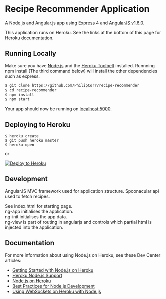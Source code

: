 # Recipe Recommender Application

A Node.js and Angular.js app using [Express 4](http://expressjs.com/) and [AngularJS v1.6.0](http://angularjs.org/).

This application runs on Heroku. See the links at the bottom of this page for Heroku documentation.

## Running Locally

Make sure you have [Node.js](http://nodejs.org/) and the [Heroku Toolbelt](https://toolbelt.heroku.com/) installed.
Runnning npm install (The third command below) will install the other dependencies such as express.

```sh
$ git clone https://github.com/PhilipCorr/recipe-recommender
$ cd recipe-recommender
$ npm install
$ npm start
```

Your app should now be running on [localhost:5000](http://localhost:5000/).

## Deploying to Heroku

```
$ heroku create
$ git push heroku master
$ heroku open
```
or

[![Deploy to Heroku](https://www.herokucdn.com/deploy/button.png)](https://heroku.com/deploy)

## Development 
AngularJS MVC framework used for application structure.
Spoonacular api used to fetch recipes.

See index.html for starting page.  
ng-app initialises the application.  
ng-init initialises the app data.  
ng-view is part of routing in angularjs and controls which partial html is injected into the application.  

## Documentation

For more information about using Node.js on Heroku, see these Dev Center articles:

- [Getting Started with Node.js on Heroku](https://devcenter.heroku.com/articles/getting-started-with-nodejs)
- [Heroku Node.js Support](https://devcenter.heroku.com/articles/nodejs-support)
- [Node.js on Heroku](https://devcenter.heroku.com/categories/nodejs)
- [Best Practices for Node.js Development](https://devcenter.heroku.com/articles/node-best-practices)
- [Using WebSockets on Heroku with Node.js](https://devcenter.heroku.com/articles/node-websockets)
